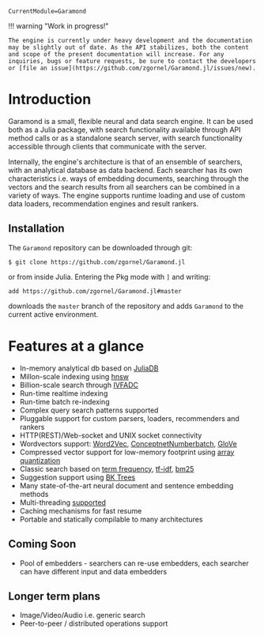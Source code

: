 ```@meta
CurrentModule=Garamond
```

!!! warning "Work in progress!"

    The engine is currently under heavy development and the documentation may be slightly out of date. As the API stabilizes, both the content and scope of the present documentation will increase. For any inquiries, bugs or feature requests, be sure to contact the developers or [file an issue](https://github.com/zgornel/Garamond.jl/issues/new).

# Introduction

Garamond is a small, flexible neural and data search engine. It can be used both as a Julia package, with search functionality available through API method calls or as a standalone search server, with search functionality accessible through clients that communicate with the server.

Internally, the engine's architecture is that of an ensemble of searchers, with an analytical database as data backend. Each searcher has its own characteristics i.e. ways of embedding documents, searching through the vectors and the search results from all searchers can be combined in a variety of ways. The engine supports runtime loading and use of custom data loaders, recommendation engines and result rankers.

## Installation

The `Garamond` repository can be downloaded through git:
```
$ git clone https://github.com/zgornel/Garamond.jl
```
or from inside Julia. Entering the Pkg mode with `]` and writing:
```
add https://github.com/zgornel/Garamond.jl#master
```
downloads the `master` branch of the repository and adds `Garamond` to the current active environment.


# Features at a glance

- In-memory analytical db based on [JuliaDB](https://juliadb.org)
- Millon-scale indexing using [hnsw](https://arxiv.org/abs/1603.09320)
- Billion-scale search through [IVFADC](https://github.com/JuliaNeighbors/IVFADC.jl)
- Run-time realtime indexing
- Run-time batch re-indexing
- Complex query search patterns supported
- Pluggable support for custom parsers, loaders, recommenders and rankers
- HTTP(REST)/Web-socket and UNIX socket connectivity
- Wordvectors support: [Word2Vec](https://en.wikipedia.org/wiki/Word2vec), [ConceptnetNumberbatch](https://github.com/commonsense/conceptnet-numberbatch), [GloVe](https://nlp.stanford.edu/projects/glove/)
- Compressed vector support for low-memory footprint using [array quantization](https://github.com/zgornel/QuantizedArrays.jl)
- Classic search based on [term frequency](https://en.wikipedia.org/wiki/Tf%E2%80%93idf#Term_frequency_2), [tf-idf](https://en.wikipedia.org/wiki/Tf%E2%80%93idf#Term_frequency%E2%80%93Inverse_document_frequency), [bm25](https://en.wikipedia.org/wiki/Okapi_BM25)
- Suggestion support using [BK Trees](https://en.wikipedia.org/wiki/BK-tree)
- Many state-of-the-art neural document and sentence embedding methods
- Multi-threading [supported](https://github.com/zgornel/Garamond.jl/tree/cc-multithreading)
- Caching mechanisms for fast resume
- Portable and statically compilable to many architectures

## Coming Soon
- Pool of embedders - searchers can re-use embedders, each searcher can have different input and data embedders

## Longer term plans
- Image/Video/Audio i.e. generic search
- Peer-to-peer / distributed operations support

